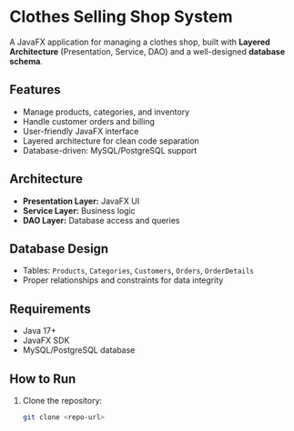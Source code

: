 # Clothes Selling Shop System

A JavaFX application for managing a clothes shop, built with **Layered Architecture** (Presentation, Service, DAO) and a well-designed **database schema**.

## Features
- Manage products, categories, and inventory
- Handle customer orders and billing
- User-friendly JavaFX interface
- Layered architecture for clean code separation
- Database-driven: MySQL/PostgreSQL support

## Architecture
- **Presentation Layer:** JavaFX UI
- **Service Layer:** Business logic
- **DAO Layer:** Database access and queries

## Database Design
- Tables: `Products`, `Categories`, `Customers`, `Orders`, `OrderDetails`
- Proper relationships and constraints for data integrity

## Requirements
- Java 17+
- JavaFX SDK
- MySQL/PostgreSQL database

## How to Run
1. Clone the repository:
   ```bash
   git clone <repo-url>
